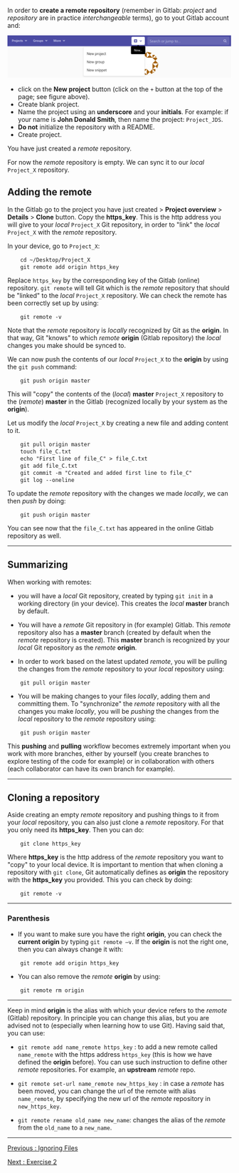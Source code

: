 In order to **create a remote repository** (remember in Gitlab: *project* and *repository* are in practice *interchangeable* terms), go to yout Gitlab account and:

![Figure new project](../Figures/Git-New-Project.png)

- click on the **New project** button (click on the `+` button at the top of the page; see figure above).
- Create blank project.
- Name the project using an **underscore** and your **initials**. For example: if your name is **John Donald Smith**, then name the project: `Project_JDS`. 
- **Do not** initialize the repository with a README.
- Create project.

You have just created a *remote* repository. 

For now the *remote* repository is empty. We can sync it to our *local* `Project_X` repository.

## Adding the remote

In the Gitlab go to the project you have just created > **Project overview** > **Details** > **Clone** button. Copy the **https_key**. This is the http address you will give to your *local* `Project_X` Git repository, in order to "link" the *local* `Project_X` with the *remote* repository.

In your device, go to `Project_X`:

```
    cd ~/Desktop/Project_X
    git remote add origin https_key
``` 

Replace `https_key` by the corresponding key of the Gitlab (online) repository. `git remote` will tell Git which is the *remote* repository that should be "linked" to the *local* `Project_X` repository. We can check the remote has been correctly set up by using:

```
    git remote -v
```

Note that the *remote* repository is *locally* recognized by Git as the **origin**. In that way, Git "knows" to which *remote* **origin** (Gitlab repository) the *local* changes you make should be synced to.

We can now push the contents of our *local* `Project_X` to the **origin** by using the `git push` command:

```
    git push origin master
```

This will "copy" the contents of the (*local*) **master** `Project_X` repository to the (*remote*) **master** in the Gitlab (recognized locally by your system as the **origin**).

Let us modify the *local* `Project_X` by creating a new file and adding content to it. 

```
    git pull origin master
    touch file_C.txt
    echo "First line of file_C" > file_C.txt
    git add file_C.txt
    git commit -m "Created and added first line to file_C"
    git log --oneline
```

To update the *remote* repository with the changes we made *locally*, we can then *push* by doing:

```
    git push origin master
```

You can see now that the `file_C.txt` has appeared in the online Gitlab repository as well.

___________________________________________________

## Summarizing

When working with remotes:

- you will have a *local* Git repository, created by typing `git init` in a working directory (in your device). This creates the *local* **master** branch by default.  

- You will have a *remote* Git repository in (for example) Gitlab. This *remote* repository also has a **master** branch (created by default when the *remote* repository is created). This **master** branch is recognized by your *local* Git repository as the *remote* **origin**.  

- In order to work based on the latest updated *remote*, you will be pulling the changes from the *remote* repository to your *local* repository using:  

```
    git pull origin master
```

- You will be making changes to your files *locally*, adding them and committing them. To "synchronize" the *remote* repository with all the changes you make *locally*, you will be *pushing* the changes from the *local* repository to the *remote* repository using:  

```
    git push origin master
```

This **pushing** and **pulling** workflow becomes extremely important when you work with more branches, either by yourself (you create branches to explore testing of the code for example) or in collaboration with others (each collaborator can have its own branch for example). 

___________________________________________________

## Cloning a repository

Aside creating an empty *remote* repository and pushing things to it from your *local* repository, you can also just clone a *remote* repository. For that you only need its **https_key**. Then you can do:

```
    git clone https_key
```

Where **https_key** is the http address of the *remote* repository you want to "copy" to your local device. It is important to mention that when cloning a repository with `git clone`, Git automatically defines as **origin** the repository with the **https_key** you provided. This you can check by doing:

```
    git remote -v
```

__________________________

### Parenthesis

- If you want to make sure you have the right **origin**, you can check the **current origin** by typing `git remote –v`. If the **origin** is not the right one, then you can always change it with:

```
    git remote add origin https_key
```

- You can also remove the *remote* **origin** by using:

```
    git remote rm origin
```
_____________________________

Keep in mind **origin** is the alias with which your device refers to the *remote* (Gitlab) repository. In principle you can change this alias, but you are advised not to (especially when learning how to use Git). Having said that, you can use: 

- `git remote add name_remote https_key` : to add a new remote called `name_remote` with the https address `https_key` (this is how we have defined the **origin** before). You can use such instruction to define other *remote* repositories. For example, an **upstream** *remote* repo. 

- `git remote set-url name_remote new_https_key` :  in case a *remote* has been moved, you can change the url of the remote with alias `name_remote`, by specifying the new url of the *remote* repository in `new_https_key`.  

- `git remote rename old_name new_name`: changes the alias of the *remote* from the `old_name` to a `new_name`.  

_____________________________

[Previous  : Ignoring Files](06_Ignoring_Files.md)  

[Next      : Exercise 2](08_Exercise_02.md)


